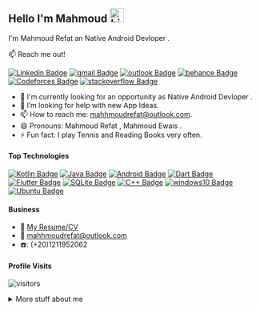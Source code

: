 ## Hello I'm Mahmoud <img src="https://user-images.githubusercontent.com/1303154/88677602-1635ba80-d120-11ea-84d8-d263ba5fc3c0.gif" width="28px" alt="hi">

I'm Mahmoud Refat an Native Android Devloper . 

:mailbox: Reach me out!

 [![Linkedin Badge](https://img.shields.io/badge/LinkedIn-0077B5?style=for-the-badge&logo=linkedin&logoColor=white)](https://www.linkedin.com/in/mahhmoudrefat/) [![gmail Badge](https://img.shields.io/badge/Gmail-D14836?style=for-the-badge&logo=gmail&logoColor=white)](mailto:mahhmoudrefat@gmail.com) 
 [![outlook Badge](https://img.shields.io/badge/Microsoft_Outlook-0078D4?style=for-the-badge&logo=microsoft-outlook&logoColor=white)](mailto:mahhmoudrefat@outlook.com)
 [![behance Badge](https://img.shields.io/badge/-Behance-blue?style=for-the-badge&logo=behance&logoColor=whit)](https://www.behance.net/mahhmoudrefat)
 [![Codeforces Badge](https://img.shields.io/badge/Codeforces-445f9d?style=for-the-badge&logo=Codeforces&logoColor=white)](https://codeforces.com/profile/mahhmoudrefat)
[![stackoverflow Badge](https://aleen42.github.io/badges/src/stackoverflow.svg)](https://stackoverflow.com/users/11389892/mahmoud-refaat)
<!-- TODO: Add last video link -->


- 🔭 I'm currently looking for an opportunity as Native Android Devloper .
- 🤔 I’m looking for help with new App Ideas.
- 📫 How to reach me: mahhmoudrefat@outlook.com.
- 😄 Pronouns: Mahmoud Refat , Mahmoud Ewais .
- ⚡ Fun fact: I play Tennis and Reading Books very often.



#### Top Technologies

<!-- TODO: Make technologies links takes you to repositories -->
[![Kotlin Badge](https://img.shields.io/badge/Kotlin-0095D5?&style=for-the-badge&logo=kotlin&logoColor=white)](#) [![Java Badge](https://img.shields.io/badge/Java-ED8B00?style=for-the-badge&logo=openjdk&logoColor=white)](#) [![Android Badge](https://img.shields.io/badge/-Android-3C873A?style=for-the-badge&labelColor=black&logo=android&logoColor=3C873A)](#) [![Dart Badge](https://img.shields.io/badge/-Dart-61DBFB?style=for-the-badge&labelColor=black&logo=dart&logoColor=61DBFB)](#) [![Flutter Badge](https://img.shields.io/badge/-Flutter-4285F4?style=for-the-badge&labelColor=black&logo=flutter&logoColor=4285F4)](#) [![SQLite Badge](https://img.shields.io/badge/SQLite-07405E?style=for-the-badge&logo=sqlite&logoColor=white)](#) [![C++ Badge](https://img.shields.io/badge/-c++-044F88?style=for-the-badge&labelColor=black&logo=cplusplus&logoColor=044F88)](#) [![windows10 Badge](https://img.shields.io/badge/Windows-0078D6?style=for-the-badge&logo=windows&logoColor=white)](#) [![Ubuntu Badge](https://img.shields.io/badge/Ubuntu-E95420?style=for-the-badge&logo=ubuntu&logoColor=whit)](#)


#### Business
- :paperclip: [My Resume/CV](https://github.com/MahhmoudRefat/MahhmoudRefat/blob/master/Mahmoud%20Refaat%20-%20Android%20Developer%20Cv%20.pdf)
- :email: mahhmoudrefat@outlook.com
- ☎️: (+20)1211952062


#### Profile Visits 
![visitors](https://visitor-badge.glitch.me/badge?page_id=mahhmoudrefat.visitor-badge.issue.1 )


<details>
<summary>
  More stuff about me
</summary>

<br >

I love sharing knowledge , coding and create amazing app ideas . 


#### Github Stats

[![Mahmoud Refat's GitHub stats](https://github-readme-stats.vercel.app/api?username=mahhmoudrefat&theme=dracula&hide=contribs)](https://github.com/anuraghazra/github-readme-stats)


</details>
